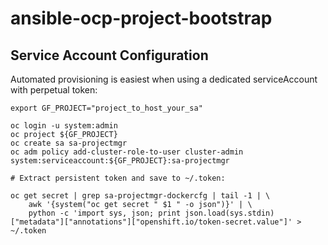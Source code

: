 # ansible-ocp-project-bootstrap

## Service Account Configuration

Automated provisioning is easiest when using a dedicated serviceAccount with perpetual token:

```
export GF_PROJECT="project_to_host_your_sa"

oc login -u system:admin
oc project ${GF_PROJECT}
oc create sa sa-projectmgr
oc adm policy add-cluster-role-to-user cluster-admin system:serviceaccount:${GF_PROJECT}:sa-projectmgr

# Extract persistent token and save to ~/.token:

oc get secret | grep sa-projectmgr-dockercfg | tail -1 | \
	awk '{system("oc get secret " $1 " -o json")}' | \
	python -c 'import sys, json; print json.load(sys.stdin)["metadata"]["annotations"]["openshift.io/token-secret.value"]' > ~/.token

```
